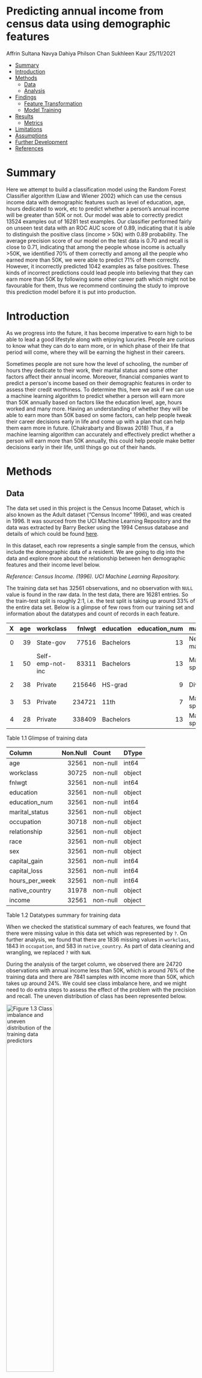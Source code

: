 Predicting annual income from census data using demographic features
================
Affrin Sultana Navya Dahiya Philson Chan Sukhleen Kaur
25/11/2021

-   [Summary](#summary)
-   [Introduction](#introduction)
-   [Methods](#methods)
    -   [Data](#data)
    -   [Analysis](#analysis)
-   [Findings](#findings)
    -   [Feature Transformation](#feature-transformation)
    -   [Model Training](#model-training)
-   [Results](#results)
    -   [Metrics](#metrics)
-   [Limitations](#limitations)
-   [Assumptions](#assumptions)
-   [Further Development](#further-development)
-   [References](#references)

# Summary

Here we attempt to build a classification model using the Random Forest
Classifier algorithm (Liaw and Wiener 2002) which can use the census
income data with demographic features such as level of education, age,
hours dedicated to work, etc to predict whether a person’s annual income
will be greater than 50K or not. Our model was able to correctly predict
13524 examples out of 16281 test examples. Our classifier performed
fairly on unseen test data with an ROC AUC score of 0.89, indicating
that it is able to distinguish the positive class (income \> 50k) with
0.89 probability. The average precision score of our model on the test
data is 0.70 and recall is close to 0.71, indicating that among the
people whose income is actually \>50K, we identified 70% of them
correctly and among all the people who earned more than 50K, we were
able to predict 71% of them correctly. However, it incorrectly predicted
1042 examples as false positives. These kinds of incorrect predictions
could lead people into believing that they can earn more than 50K by
following some other career path which might not be favourable for them,
thus we recommend continuing the study to improve this prediction model
before it is put into production.

# Introduction

As we progress into the future, it has become imperative to earn high to
be able to lead a good lifestyle along with enjoying luxuries. People
are curious to know what they can do to earn more, or in which phase of
their life that period will come, where they will be earning the highest
in their careers.

Sometimes people are not sure how the level of schooling, the number of
hours they dedicate to their work, their marital status and some other
factors affect their annual income. Moreover, financial companies want to 
predict a person's income based on their demographic features in order to
assess their credit worthiness. To determine this, here we ask if we
can use a machine learning algorithm to predict whether a person will
earn more than 50K annually based on factors like the education level,
age, hours worked and many more. Having an understanding of whether they
will be able to earn more than 50K based on some factors, can help
people tweak their career decisions early in life and come up with a
plan that can help them earn more in future. (Chakrabarty and Biswas
2018) Thus, if a machine learning algorithm can accurately and
effectively predict whether a person will earn more than 50K annually,
this could help people make better decisions early in their life, until
things go out of their hands.

# Methods

## Data

The data set used in this project is the Census Income Dataset, which is
also known as the Adult dataset (“Census Income” 1996), and was created
in 1996. It was sourced from the UCI Machine Learning Repository and the
data was extracted by Barry Becker using the 1994 Census database and
details of which could be found
[here](https://archive-beta.ics.uci.edu/ml/datasets/census+income).

In this dataset, each row represents a single sample from the census,
which include the demographic data of a resident. We are going to dig
into the data and explore more about the relationship between hen
demographic features and their income level below.

*Reference: Census Income. (1996). UCI Machine Learning Repository.*

The training data set has 32561 observations, and no observation with
`NULL` value is found in the raw data. In the test data, there are 16281
entries. So the train-test split is roughly 2:1, i.e. the test split is
taking up around 33% of the entire data set. Below is a glimpse of few
rows from our training set and information about the datatypes and count
of records in each feature.

|   X | age | workclass        | fnlwgt | education | education_num | marital_status     | occupation        | relationship  | race  | sex    | capital_gain | capital_loss | hours_per_week | native_country | income |
|----:|----:|:-----------------|-------:|:----------|--------------:|:-------------------|:------------------|:--------------|:------|:-------|-------------:|-------------:|---------------:|:---------------|:-------|
|   0 |  39 | State-gov        |  77516 | Bachelors |            13 | Never-married      | Adm-clerical      | Not-in-family | White | Male   |         2174 |            0 |             40 | United-States  | \<=50K |
|   1 |  50 | Self-emp-not-inc |  83311 | Bachelors |            13 | Married-civ-spouse | Exec-managerial   | Husband       | White | Male   |            0 |            0 |             13 | United-States  | \<=50K |
|   2 |  38 | Private          | 215646 | HS-grad   |             9 | Divorced           | Handlers-cleaners | Not-in-family | White | Male   |            0 |            0 |             40 | United-States  | \<=50K |
|   3 |  53 | Private          | 234721 | 11th      |             7 | Married-civ-spouse | Handlers-cleaners | Husband       | Black | Male   |            0 |            0 |             40 | United-States  | \<=50K |
|   4 |  28 | Private          | 338409 | Bachelors |            13 | Married-civ-spouse | Prof-specialty    | Wife          | Black | Female |            0 |            0 |             40 | Cuba           | \<=50K |

Table 1.1 Glimpse of training data

| Column         | Non.Null | Count    | DType  |
|:---------------|---------:|:---------|:-------|
| age            |    32561 | non-null | int64  |
| workclass      |    30725 | non-null | object |
| fnlwgt         |    32561 | non-null | int64  |
| education      |    32561 | non-null | object |
| education_num  |    32561 | non-null | int64  |
| marital_status |    32561 | non-null | object |
| occupation     |    30718 | non-null | object |
| relationship   |    32561 | non-null | object |
| race           |    32561 | non-null | object |
| sex            |    32561 | non-null | object |
| capital_gain   |    32561 | non-null | int64  |
| capital_loss   |    32561 | non-null | int64  |
| hours_per_week |    32561 | non-null | int64  |
| native_country |    31978 | non-null | object |
| income         |    32561 | non-null | object |

Table 1.2 Datatypes summary for training data

When we checked the statistical summary of each features, we found that
there were missing value in this data set which was represented by `?`.
On further analysis, we found that there are 1836 missing values in
`workclass`, 1843 in `occupation`, and 583 in `native_country`. As part
of data cleaning and wrangling, we replaced `?` with `NaN`.

  
During the analysis of the target column, we observed there are 24720
observations with annual income less than 50K, which is around 76% of
the training data and there are 7841 samples with income more than 50K,
which takes up around 24%. We could see class imbalance here, and we
might need to do extra steps to assess the effect of the problem with
the precision and recall. The uneven distribution of class has been
represented below.

<img src="../results/eda/class_imbalance.png" title="Figure 1.3 Class imbalance and uneven distribution of the training data predictors" alt="Figure 1.3 Class imbalance and uneven distribution of the training data predictors" width="50%" />

When we performed an initial sanity check on the test dataset, we found
that all the columns in the test data were of object type. We had to
perform some additional steps to change the data types of some of the
features like `age`, `fnlwgt` to the numeric columns, to make it
suitable for testing purposes afterwards.

## Analysis

In the Exploratory Data Analysis (EDA), we tried to assess the
importance of each feature towards the prediction of the income level.
We visualized the the distribution of features(both numerical and
categorical) to check if there was potential bias in the data set so
that we could carry out suitable processing pipeline to different
features.

Here we are visualizing the distribution of each numeric feature of each
target class. The blue color represents the group with annual income
\<=50K USD, where the orange color represents the counterpart.

<img src="../results/eda/numeric_feature_plot.png" title="Figure 1.4 Distribution of numerical features." alt="Figure 1.4 Distribution of numerical features." width="100%" />

From the plots above, we can see that the features `age`,
`education_num`, `hours_per_week` are the major features which are
demarcating the difference between the two classes clearly

Below, we are visualizing key numeric features against the target class
and basically want to look out for any outliers and statistical measures
of the data.\*\*

<img src="../results/eda/stat_summary_plot.png" title="Figure 1.5 Statistical summary of numerical features." alt="Figure 1.5 Statistical summary of numerical features." width="100%" />

We observe that `capital_gain` and `capital_loss` are not giving much
insight into the demarcation of the two classes.

Similar to numeric features, we explored the categorical features to
observe the frequencies of each feature which may affect the performance
of model on detecting any of the target class.

<img src="../results/eda/categorical_feat_plot.png" title="Figure 1.6  Distribution of categorical features" alt="Figure 1.6  Distribution of categorical features" width="100%" />

In particular, since `native_country` has too many different values, and
the majority of the sample are from the United States, we are exploring
the feature as a binary feature here, and we could see the United States
still has the super majority in this feature.

<img src="../results/eda/native_country_plot.png" title="Figure 1.7 Distribution of income based on country(USA vs others)." alt="Figure 1.7 Distribution of income based on country(USA vs others)." width="50%" />

In addition to this, we also assessed the correlation among the
different features, however in this data set, all features had
correlation close to zero, indicating there are relatively independent
and could be useful for deriving an accurate prediction.

<img src="../results/eda/corr_plot.png" title="Figure 1.7 Correlation plot for numeric features." alt="Figure 1.7 Correlation plot for numeric features." width="50%" />

The R and Python programming languages (R Core Team 2021; Van Rossum and
Drake 2009) and the following R and Python packages were used to perform
the analysis: Pandas (team 2020), numpy (Harris et al. 2020), docopt
(Keleshev 2014), altair (Sievert 2018), knitr (Xie 2021), tidyverse
(Wickham et al. 2019), scikit-learn (Pedregosa et al. 2011), os (Van
Rossum and Drake 2009), matplotlib (Hunter 2007), seaborn(Waskom 2021) .
The code used to perform the analysis and create this report can be
found here: <https://github.com/UBC-MDS/census_income_prediction>.

# Findings

### Feature Transformation

From the EDA, it is discovered that most of the values in the column
`native_country` are `United-States`, while each of the other values
have a very little proportion and is hard for the model to derive
information. Therefore we transformed the `native_country` feature into
a binary feature, where `True` stands for the person who comes from the
US, `False` for the rest.

To transform the data frame into a ready-to-use array for the machine
learning model, we have used a column transformer. In particular, we
apply `scaling` to numeric feautres, `one-hot encoding` to categorical
features, and `binary encoding` to binary features. However, from EDA,
we also know that there are null values in two of the categorical
features `workclass` and `occupation`. As it does not make sense to
impute any category to the missing value, we decided not to encode the
null value class, i.e. the `one-hot encoding` for null would be all
zero. Furthermore, `education`, `race`, `capital_gain` and
`capital_loss` are dropped. It is because `education_num` is already the
ordinal encoding of `education`, we do not want to duplicate the
information, and `race` shall not be considered due to ethical
controversy. Also, it is found that `capital_gain` and `capital_loss`
are mostly zero-valued, that little information could be exploited, so
we decided to drop these columns to simplify the features.

### Model Training

In this project, we are attempting to classify the income level of a
person with a random forest classifier, which typically yield an
acceptable performance in heterogeneous data with higher dimensionality.
Since the final dimensionality of the transformed feature is 41, we
believe that random forest could give a promising performance.

To start with, we have created two models - a baseline with
`Dummy Classifier` and the `Random Forest Classifier` with default
hyperparameters respectively:

| Metrics        | DummyClassifier | RandomForest_default |
|:---------------|----------------:|---------------------:|
| fit_time       |           0.048 |                1.910 |
| score_time     |           0.019 |                0.131 |
| test_accuracy  |           0.759 |                0.827 |
| test_precision |           0.000 |                0.667 |
| test_recall    |           0.000 |                0.564 |
| test_f1        |           0.000 |                0.611 |

Table 2.1 Performance of Baseline Models

To further optimize the model, we have tuned various hyperparameters for
the `Random Forest Classifier` with 5-fold cross validation, which
includes `n_estimator` - the number of trees, `max_depth` - the maximum
depth of each decision tree, and `class_weight` to decide whether
setting a heavier weight for less populated class would yield good
results. The result of hyperparameter tuning is as follows:

| n_estimators | max_depth | class_weight | mean_test_accuracy | mean_test_precision | mean_test_recall | mean_test_f1 |
|-------------:|----------:|:-------------|-------------------:|--------------------:|-----------------:|-------------:|
|          200 |        16 | balanced     |              0.811 |               0.580 |            0.785 |        0.667 |
|           20 |        16 | balanced     |              0.811 |               0.579 |            0.785 |        0.666 |
|          100 |        18 | balanced     |              0.816 |               0.593 |            0.756 |        0.665 |
|          200 |        12 | balanced     |              0.795 |               0.549 |            0.836 |        0.663 |
|           50 |        12 | balanced     |              0.795 |               0.549 |            0.835 |        0.662 |
|           20 |        12 | balanced     |              0.796 |               0.550 |            0.828 |        0.661 |
|           10 |        18 | balanced     |              0.811 |               0.585 |            0.744 |        0.655 |
|           50 |        10 | balanced     |              0.781 |               0.528 |            0.857 |        0.653 |
|           50 |        18 | none         |              0.840 |               0.712 |            0.564 |        0.629 |
|          500 |        18 | none         |              0.840 |               0.714 |            0.562 |        0.629 |
|           50 |        16 | none         |              0.839 |               0.716 |            0.552 |        0.624 |
|           50 |        14 | none         |              0.840 |               0.724 |            0.545 |        0.622 |
|           20 |        14 | none         |              0.839 |               0.721 |            0.543 |        0.619 |
|          100 |        14 | none         |              0.840 |               0.724 |            0.541 |        0.619 |
|           10 |        16 | none         |              0.835 |               0.702 |            0.547 |        0.615 |
|           10 |        14 | none         |              0.835 |               0.707 |            0.539 |        0.611 |
|          500 |        12 | none         |              0.838 |               0.731 |            0.520 |        0.608 |
|           10 |        12 | none         |              0.836 |               0.716 |            0.528 |        0.607 |
|           20 |        10 | none         |              0.835 |               0.732 |            0.501 |        0.594 |
|          100 |        10 | none         |              0.836 |               0.735 |            0.498 |        0.594 |

Table 2.2 Results of Hyperparameter Tuning

So fundamentally, it is clear that setting `class_weight` to `balanced`
would boost the `Recall score` and `F1 score`, while sacrificing
`accuracy` and `precision`. Although both target class have equal
importance in this dataset, we would also choose to optimize the
`F1 score` due to the serious class imbalance, as accuracy cannot
reflect the genuine performance of the model. Hence the model selected
is the model with `n_estimator=200`, `max_depth=16` and
`class_weight=balanced`.

# Results

### Metrics

| Model      | Accuracy | Precision | Recall | F1.Score | AP.Score | ROC.AUC.Score |
|:-----------|---------:|----------:|-------:|---------:|---------:|--------------:|
| Train Data |    0.868 |     0.660 |  0.934 |    0.774 |    0.864 |         0.956 |
| Test Data  |    0.811 |     0.572 |  0.789 |    0.663 |    0.710 |         0.891 |

Table 3.1 Performance of the best model on training & testing data

Although it seems that the testing performance of the model is worse
than the training scores, our model actually has a similar performance
as the cross validation results, indicating that the model does not
overfit on the training data.

| True.Class        | Predicted.negative(0) | Predicted.positive(1) |
|:------------------|----------------------:|----------------------:|
| True negative (0) |                 10161 |                  2274 |
| True positive (1) |                   810 |                  3036 |

Table 3.2 Confusion Matrix on testing data

| Class        | precision | recall | f1-score | support |
|:-------------|----------:|-------:|---------:|--------:|
| negative (0) |     0.926 |  0.817 |    0.868 |   12435 |
| positive (1) |     0.572 |  0.789 |    0.663 |    3846 |
| accuracy     |     0.811 |  0.811 |    0.811 |       0 |
| macro avg    |     0.749 |  0.803 |    0.766 |   16281 |
| weighted avg |     0.842 |  0.811 |    0.820 |   16281 |

Table 3.3 Classification Report on testing data

From both classification report and the confusion matrix, we could see
that the model performs much better in the negative class, i.e. `<=50K`,
that its counterpart due to the class imbalance. Since the number of
false positive is greater than that of false negative, our model would
be slightly overestimating the income level of a person.

<img src="../results/eval/PR_curve.png" title="Figure 3.4 Precision-Recall Curve on training data" alt="Figure 3.4 Precision-Recall Curve on training data" width="70%" />

| Model with best threshold | Test.Data.Metrics |
|:--------------------------|------------------:|
| Accuracy                  |             0.828 |
| Precision                 |             0.616 |
| Recall                    |             0.719 |
| F1 Score                  |             0.663 |
| Average Precision Score   |             0.710 |
| AUC Score                 |             0.891 |

Table 3.5 Model performance on testing data with best threshold

Since the random forest model could also produce a probability score, it
is possible for us to determine an optimal threshold value to better
distinguish the classes. From the PR curve, we could see that 0.58 is
the best threshold value with training data. When we apply the new
threshold to the test data set, the F1 score did not change a lot, while
the accuracy score has improved. Thus using the best threshold could
slightly improve the decision made by the model.

<img src="../results/eval/ROC_curve.png" title="Figure 3.6 ROC Curve on testing data" alt="Figure 3.6 ROC Curve on testing data" width="70%" />

Looking at the Receiver Operating Characteristic (ROC) curve, we could
also analyze the performance of the classifier at different threshold
level, while the area under curve (AUC) score is one of the metrics that
could evaluate the model performance with high class imbalance. Our
model could achieve 0.89 in AUC, which indicates that it has a
relatively good performance in accurately detecting both classes.

# Limitations

-   One of the major limitations of the Random Forest Classifier model
    is that a large number of trees can make the algorithm too slow and
    ineffective for real-time predictions.
-   Our problem statement was classification based with equal weights
    for both income groups in the target column. However, we had to
    focus on optimizing metrics ideal for spotting such as f1 score,
    precision and recall due to heavy class imbalance.

# Assumptions

-   We assume that there is no multicollinearity between the features.
-   Since the Random Forest Classifier leverages bootstrap aggregation,
    we assume that the sample generated is representative of the
    population dataset.

# Further Development

To further improve the prediction result in the future, there are a few
different approaches we could try.

First we could try different types of classification models. One model
we would try is support vector machine (SVM) with RBF kernel since it
could transform the features to hyperplanes with higher dimension, which
could possibly discover a better decision boundary for the predictive
problem. Another model we would want to try is multi-layer perceptron,
i.e. a simple neural network. As it introduces non-linearity
transformation to the output of each perceptron, the overall model would
have a higher degree of freedom, thus might be able to formulate a
better decision rule for the classification.

Another approach would be feature selection and feature engineering In
our analysis, some of the features are dropped due to a bad distribution
but they might also contain import information. For instance, we could
transform `capital_gain` and `capital_loss` into ordinal categorical
features, or group `native_country` by continents. After that, we could
also generate feature with higher power, and make use of RFE algorithm
to select features with top importance and try to boost the performance
of the model.

# References

<div id="refs" class="references csl-bib-body hanging-indent">

<div id="ref-misc_census_income_20" class="csl-entry">

“Census Income.” 1996. UCI Machine Learning Repository.

</div>

<div id="ref-chakrabarty2018statistical" class="csl-entry">

Chakrabarty, Navoneel, and Sanket Biswas. 2018. “A Statistical Approach
to Adult Census Income Level Prediction.” In *2018 International
Conference on Advances in Computing, Communication Control and
Networking (ICACCCN)*, 207–12. IEEE.

</div>

<div id="ref-harris2020Numpyarray" class="csl-entry">

Harris, Charles R., K. Jarrod Millman, Stéfan J. van der Walt, Ralf
Gommers, Pauli Virtanen, David Cournapeau, Eric Wieser, et al. 2020.
“Array Programming with NumPy.” *Nature* 585 (7825): 357–62.
<https://doi.org/10.1038/s41586-020-2649-2>.

</div>

<div id="ref-Hunter:2007matplotlib" class="csl-entry">

Hunter, J. D. 2007. “Matplotlib: A 2d Graphics Environment.” *Computing
in Science & Engineering* 9 (3): 90–95.
<https://doi.org/10.1109/MCSE.2007.55>.

</div>

<div id="ref-docopt" class="csl-entry">

Keleshev, Vladimir. 2014. *Docopt: Command-Line Interface Description
Language*. <https://github.com/docopt/docopt>.

</div>

<div id="ref-randomforest" class="csl-entry">

Liaw, Andy, and Matthew Wiener. 2002. “Classification and Regression by
randomForest.” *R News* 2 (3): 18–22.
<https://CRAN.R-project.org/doc/Rnews/>.

</div>

<div id="ref-scikit-learn" class="csl-entry">

Pedregosa, F., G. Varoquaux, A. Gramfort, V. Michel, B. Thirion, O.
Grisel, M. Blondel, et al. 2011. “Scikit-Learn: Machine Learning in
Python.” *Journal of Machine Learning Research* 12: 2825–30.

</div>

<div id="ref-R" class="csl-entry">

R Core Team. 2021. *R: A Language and Environment for Statistical
Computing*. Vienna, Austria: R Foundation for Statistical Computing.
<https://www.R-project.org/>.

</div>

<div id="ref-2018-altair" class="csl-entry">

Sievert, Jacob VanderPlas AND Brian E. Granger AND Jeffrey Heer AND
Dominik Moritz AND Kanit Wongsuphasawat AND Arvind Satyanarayan AND
Eitan Lees AND Ilia Timofeev AND Ben Welsh AND Scott. 2018. “Altair:
Interactive Statistical Visualizations for Python.” *The Journal of Open
Source Software* 3 (32). <http://idl.cs.washington.edu/papers/altair>.

</div>

<div id="ref-reback2020pandas" class="csl-entry">

team, The pandas development. 2020. *Pandas-Dev/Pandas: Pandas* (version
latest). Zenodo. <https://doi.org/10.5281/zenodo.3509134>.

</div>

<div id="ref-Python" class="csl-entry">

Van Rossum, Guido, and Fred L. Drake. 2009. *Python 3 Reference Manual*.
Scotts Valley, CA: CreateSpace.

</div>

<div id="ref-Waskom2021" class="csl-entry">

Waskom, Michael L. 2021. “Seaborn: Statistical Data Visualization.”
*Journal of Open Source Software* 6 (60): 3021.
<https://doi.org/10.21105/joss.03021>.

</div>

<div id="ref-tidyverse" class="csl-entry">

Wickham, Hadley, Mara Averick, Jennifer Bryan, Winston Chang, Lucy
D’Agostino McGowan, Romain François, Garrett Grolemund, et al. 2019.
“Welcome to the <span class="nocase">tidyverse</span>.” *Journal of Open
Source Software* 4 (43): 1686. <https://doi.org/10.21105/joss.01686>.

</div>

<div id="ref-knitr" class="csl-entry">

Xie, Yihui. 2021. *Knitr: A General-Purpose Package for Dynamic Report
Generation in r*. <https://yihui.org/knitr/>.

</div>

</div>
